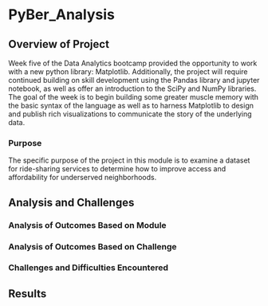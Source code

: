 # PyBer_Analysis

## Overview of Project
Week five of the Data Analytics bootcamp provided the opportunity to work with a new python library: Matplotlib. Additionally, the project will require continued building on skill development using the Pandas library and jupyter notebook, as well as offer an introduction to the SciPy and NumPy libraries. The goal of the week is to begin building some greater muscle memory with the basic syntax of the language as well as to harness Matplotlib to design and publish rich visualizations to communicate the story of the underlying data.

### Purpose
The specific purpose of the project in this module is to examine a dataset for ride-sharing services to determine how to improve access and affordability for underserved neighborhoods.

## Analysis and Challenges

### Analysis of Outcomes Based on Module

### Analysis of Outcomes Based on Challenge

### Challenges and Difficulties Encountered

## Results
